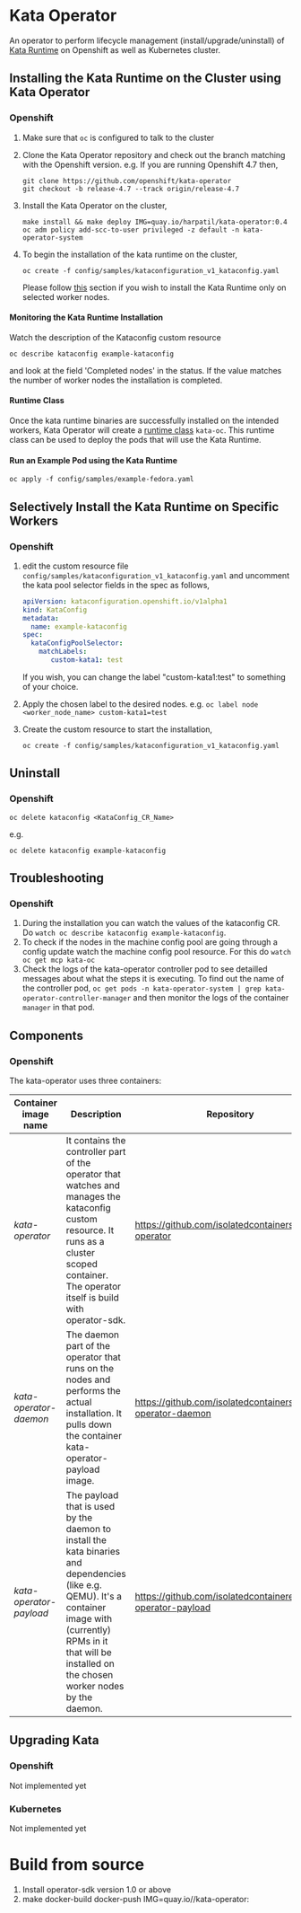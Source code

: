 # Kata Operator

An operator to perform lifecycle management (install/upgrade/uninstall) of [Kata Runtime](https://katacontainers.io/) on Openshift as well as Kubernetes cluster.

## Installing the Kata Runtime on the Cluster using Kata Operator

### Openshift

1. Make sure that `oc` is configured to talk to the cluster

2. Clone the Kata Operator repository and check out the branch matching with the Openshift version. e.g. If you are running Openshift 4.7 then,


   ```
   git clone https://github.com/openshift/kata-operator 
   git checkout -b release-4.7 --track origin/release-4.7
   ```
3. Install the Kata Operator on the cluster,

   ```
   make install && make deploy IMG=quay.io/harpatil/kata-operator:0.4
   oc adm policy add-scc-to-user privileged -z default -n kata-operator-system
   ```
4. To begin the installation of the kata runtime on the cluster,

   ```
   oc create -f config/samples/kataconfiguration_v1_kataconfig.yaml
   ```

   Please follow [this](#selectively-install-the-kata-runtime-on-specific-workers) section if you wish to install the Kata Runtime only on selected worker nodes.
   
#### Monitoring the Kata Runtime Installation
Watch the description of the Kataconfig custom resource
```
oc describe kataconfig example-kataconfig
```
and look at the field 'Completed nodes' in the status. If the value matches the number of worker nodes the installation is completed.

#### Runtime Class
Once the kata runtime binaries are successfully installed on the intended workers, Kata Operator will create a [runtime class](https://kubernetes.io/docs/concepts/containers/runtime-class/) `kata-oc`. This runtime class can be used to deploy the pods that will use the Kata Runtime.

#### Run an Example Pod using the Kata Runtime
```
oc apply -f config/samples/example-fedora.yaml
```  

## Selectively Install the Kata Runtime on Specific Workers

### Openshift

1. edit the custom resource file `config/samples/kataconfiguration_v1_kataconfig.yaml`
   and uncomment the kata pool selector fields in the spec as follows,

   ```yaml
   apiVersion: kataconfiguration.openshift.io/v1alpha1
   kind: KataConfig
   metadata:
     name: example-kataconfig
   spec:
     kataConfigPoolSelector:
       matchLabels:
          custom-kata1: test
   ```

   If you wish, you can change the label "custom-kata1:test" to something of your choice.

3. Apply the chosen label to the desired nodes. e.g. `oc label node <worker_node_name> custom-kata1=test`
4. Create the custom resource to start the installation,
   ```
   oc create -f config/samples/kataconfiguration_v1_kataconfig.yaml
   ```


## Uninstall

### Openshift
```
oc delete kataconfig <KataConfig_CR_Name>
```
e.g.
```
oc delete kataconfig example-kataconfig
```

## Troubleshooting

### Openshift
1. During the installation you can watch the values of the kataconfig CR. Do `watch oc describe kataconfig example-kataconfig`.
2. To check if the nodes in the machine config pool are going through a config update watch the machine config pool resource. For this do `watch oc get mcp kata-oc`
3. Check the logs of the kata-operator controller pod to see detailled messages about what the steps it is executing. To find out the name of the controller pod, `oc get pods -n kata-operator-system | grep kata-operator-controller-manager` and then monitor the logs of the container `manager` in that pod. 

## Components

### Openshift
The kata-operator uses three containers:

Container image name | Description | Repository
---------------| ----------- | ----------
 _kata-operator_ |  It contains the controller part of the operator that watches and manages the kataconfig custom resource. It runs as a cluster scoped container. The operator itself is build with operator-sdk. | https://github.com/isolatedcontainers/kata-operator
 _kata-operator-daemon_ | The daemon part of the operator that runs on the nodes and performs the actual installation. It pulls down the container kata-operator-payload image. | https://github.com/isolatedcontainers/kata-operator-daemon
 _kata-operator-payload_ | The payload that is used by the daemon to install the kata binaries and dependencies (like e.g. QEMU). It's a container image with (currently) RPMs in it that will be installed on the chosen worker nodes by the daemon. | https://github.com/isolatedcontaineres/kata-operator-payload

## Upgrading Kata

### Openshift
Not implemented yet

### Kubernetes
Not implemented yet

# Build from source

1. Install operator-sdk version 1.0 or above
2. make docker-build docker-push IMG=quay.io/<yourusername>/kata-operator:<tag>